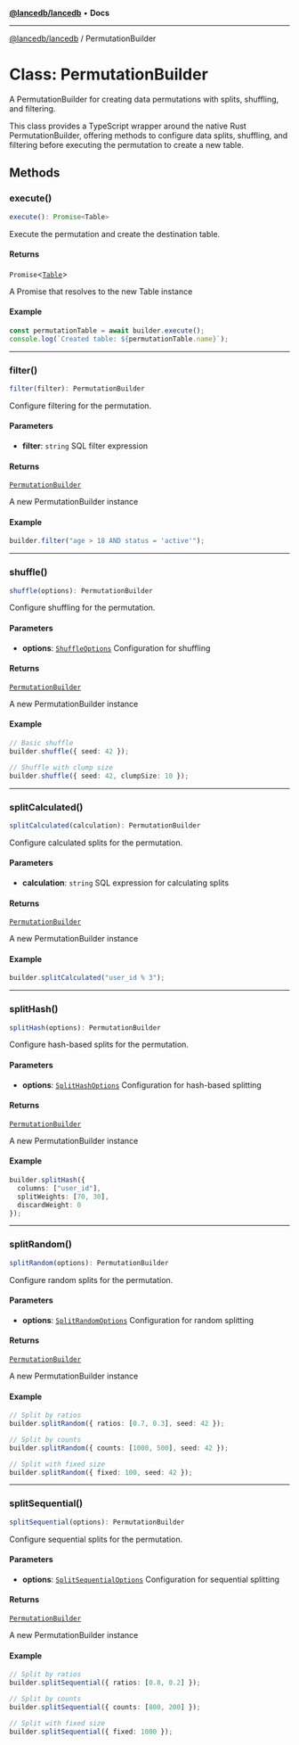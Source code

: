 [**@lancedb/lancedb**](../README.md) • **Docs**

***

[@lancedb/lancedb](../globals.md) / PermutationBuilder

# Class: PermutationBuilder

A PermutationBuilder for creating data permutations with splits, shuffling, and filtering.

This class provides a TypeScript wrapper around the native Rust PermutationBuilder,
offering methods to configure data splits, shuffling, and filtering before executing
the permutation to create a new table.

## Methods

### execute()

```ts
execute(): Promise<Table>
```

Execute the permutation and create the destination table.

#### Returns

`Promise`&lt;[`Table`](Table.md)&gt;

A Promise that resolves to the new Table instance

#### Example

```ts
const permutationTable = await builder.execute();
console.log(`Created table: ${permutationTable.name}`);
```

***

### filter()

```ts
filter(filter): PermutationBuilder
```

Configure filtering for the permutation.

#### Parameters

* **filter**: `string`
    SQL filter expression

#### Returns

[`PermutationBuilder`](PermutationBuilder.md)

A new PermutationBuilder instance

#### Example

```ts
builder.filter("age > 18 AND status = 'active'");
```

***

### shuffle()

```ts
shuffle(options): PermutationBuilder
```

Configure shuffling for the permutation.

#### Parameters

* **options**: [`ShuffleOptions`](../interfaces/ShuffleOptions.md)
    Configuration for shuffling

#### Returns

[`PermutationBuilder`](PermutationBuilder.md)

A new PermutationBuilder instance

#### Example

```ts
// Basic shuffle
builder.shuffle({ seed: 42 });

// Shuffle with clump size
builder.shuffle({ seed: 42, clumpSize: 10 });
```

***

### splitCalculated()

```ts
splitCalculated(calculation): PermutationBuilder
```

Configure calculated splits for the permutation.

#### Parameters

* **calculation**: `string`
    SQL expression for calculating splits

#### Returns

[`PermutationBuilder`](PermutationBuilder.md)

A new PermutationBuilder instance

#### Example

```ts
builder.splitCalculated("user_id % 3");
```

***

### splitHash()

```ts
splitHash(options): PermutationBuilder
```

Configure hash-based splits for the permutation.

#### Parameters

* **options**: [`SplitHashOptions`](../interfaces/SplitHashOptions.md)
    Configuration for hash-based splitting

#### Returns

[`PermutationBuilder`](PermutationBuilder.md)

A new PermutationBuilder instance

#### Example

```ts
builder.splitHash({
  columns: ["user_id"],
  splitWeights: [70, 30],
  discardWeight: 0
});
```

***

### splitRandom()

```ts
splitRandom(options): PermutationBuilder
```

Configure random splits for the permutation.

#### Parameters

* **options**: [`SplitRandomOptions`](../interfaces/SplitRandomOptions.md)
    Configuration for random splitting

#### Returns

[`PermutationBuilder`](PermutationBuilder.md)

A new PermutationBuilder instance

#### Example

```ts
// Split by ratios
builder.splitRandom({ ratios: [0.7, 0.3], seed: 42 });

// Split by counts
builder.splitRandom({ counts: [1000, 500], seed: 42 });

// Split with fixed size
builder.splitRandom({ fixed: 100, seed: 42 });
```

***

### splitSequential()

```ts
splitSequential(options): PermutationBuilder
```

Configure sequential splits for the permutation.

#### Parameters

* **options**: [`SplitSequentialOptions`](../interfaces/SplitSequentialOptions.md)
    Configuration for sequential splitting

#### Returns

[`PermutationBuilder`](PermutationBuilder.md)

A new PermutationBuilder instance

#### Example

```ts
// Split by ratios
builder.splitSequential({ ratios: [0.8, 0.2] });

// Split by counts
builder.splitSequential({ counts: [800, 200] });

// Split with fixed size
builder.splitSequential({ fixed: 1000 });
```
